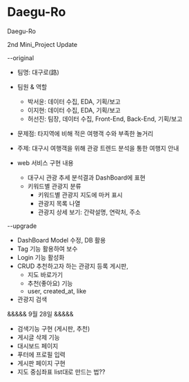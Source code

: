 # Daegu-Ro
Daegu-Ro

2nd Mini_Project Update

--original
- 팀명: 대구로(路)
- 팀원 & 역할
    - 박서윤: 데이터 수집, EDA, 기획/보고
    - 이지현: 데이터 수집, EDA, 기획/보고
    - 허선진: 팀장, 데이터 수집, Front-End, Back-End, 기획/보고

- 문제점: 타지역에 비해 적은 여행객 수와 부족한 놀거리
- 주제: 대구시 여행객을 위해 관광 트렌드 분석을 통한 여행지 안내
- web 서비스 구현 내용
    - 대구시 관광 추세 분석결과 DashBoard에 표현
    - 키워드별 관광지 분류
        - 키워드별 관광지 지도에 마커 표시
        - 관광지 목록 나열
        - 관광지 상세 보기: 간략설명, 연락처, 주소


--upgrade
- DashBoard Model 수정, DB 활용
- Tag 기능 활용하여 보수
- Login 기능 활성화
- CRUD 추천하고자 하는 관광지 등록 게시판, 
    - 지도 바로가기
    - 추천(좋아요) 기능
    - user, created_at, like
- 관광지 검색


&&&&& 9월 28일 &&&&&
- 검색기능 구현 (게시판, 추천)
- 게시글 삭제 기능
- 대시보드 페이지
- 푸터에 프로필 입력
- 게시판 페이지 구현
- 지도 중심좌표 list대로 만드는 법??
